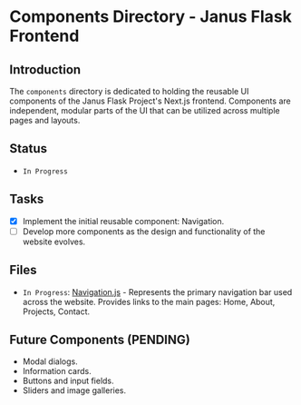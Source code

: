 # Components Directory - Janus Flask Frontend

## Introduction
The `components` directory is dedicated to holding the reusable UI components of the Janus Flask Project's Next.js frontend. Components are independent, modular parts of the UI that can be utilized across multiple pages and layouts.

## Status
- `In Progress`

## Tasks
- [x] Implement the initial reusable component: Navigation.
- [ ] Develop more components as the design and functionality of the website evolves.

## Files
- `In Progress`: [Navigation.js](./Navigation.js) - Represents the primary navigation bar used across the website. Provides links to the main pages: Home, About, Projects, Contact.

## Future Components (PENDING)
- Modal dialogs.
- Information cards.
- Buttons and input fields.
- Sliders and image galleries.

